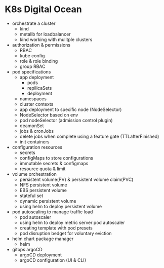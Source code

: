 # K8s Digital Ocean

* orchestrate a cluster
    - kind
    - metallb for loadbalancer
    - kind working with mulitple clusters
* authorization & permissions
    - RBAC
    - kube config
    - role & role binding
    - group RBAC
* pod specifications
    - app deployment
        + pods
        + repilicaSets
        + deployment
    - namespaces
    - cluster contexts
    - app deployment to specific node (NodeSelector)
    - NodeSelector based on env
    - pod nodeSelector (admission control plugin) 
    - deamonSet
    - jobs & cronJobs
    - delete jobs when complete using a feature gate (TTLafterFinished)
    - init containers
* configuration resources
    - secrets
    - configMaps to store configurations
    - immutable secrets & configmaps
    - resource quota & limit
* volume orchestration
    - persistent volume(PV) & persistent volume claim(PVC)
    - NFS persistent volume
    - EBS persistent volume
    - stateful set
    - dynamic persistent volume
    - using helm to deploy persistent volume
* pod autoscaling to manage traffic load
    - pod autoscaler
    - using helm to deploy metric server pod autoscaler
    - creating template with pod presets
    - pod disruption bedget for voluntary eviction
* helm chart package manager
    - helm
* gitops argoCD
    - argoCD deployment
    - argoCD configuration (UI & CLI)
